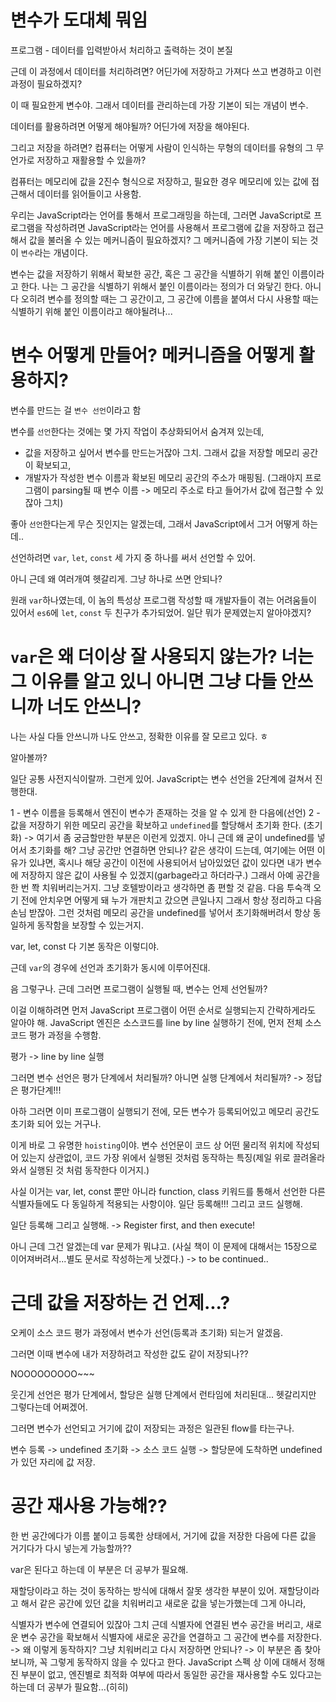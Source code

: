 # 변수가 도대체 뭐임

프로그램 - 데이터를 입력받아서 처리하고 출력하는 것이 본질

근데 이 과정에서 데이터를 처리하려면? 어딘가에 저장하고 가져다 쓰고 변경하고 이런 과정이 필요하겠지?

이 때 필요한게 변수야. 그래서 데이터를 관리하는데 가장 기본이 되는 개념이 변수.

데이터를 활용하려면 어떻게 해야될까? 어딘가에 저장을 해야된다.

그리고 저장을 하려면? 컴퓨터는 어떻게 사람이 인식하는 무형의 데이터를 유형의 그 무언가로 저장하고 재활용할 수 있을까?

컴퓨터는 메모리에 값을 2진수 형식으로 저장하고, 필요한 경우 메모리에 있는 값에 접근해서 데이터를 읽어들이고 사용함.

우리는 JavaScript라는 언어를 통해서 프로그래밍을 하는데, 그러면 JavaScript로 프로그램을 작성하려면 JavaScript라는 언어를 사용해서 프로그램에 값을 저장하고 접근해서 값을 불러올 수 있는 메커니즘이 필요하겠지? 그 메커니즘에 가장 기본이 되는 것이 `변수`라는 개념이다.

변수는 값을 저장하기 위해서 확보한 공간, 혹은 그 공간을 식별하기 위해 붙인 이름이라고 한다. 나는 그 공간을 식별하기 위해서 붙인 이름이라는 정의가 더 와닿긴 한다. 아니다 오히려 변수를 정의할 때는 그 공간이고, 그 공간에 이름을 붙여서 다시 사용할 때는 식별하기 위해 붙인 이름이라고 해야될려나...

# 변수 어떻게 만들어? 메커니즘을 어떻게 활용하지?

변수를 만드는 걸 `변수 선언`이라고 함

변수를 `선언`한다는 것에는 몇 가지 작업이 추상화되어서 숨겨져 있는데,

- 값을 저장하고 싶어서 변수를 만드는거잖아 그치. 그래서 값을 저장할 메모리 공간이 확보되고,
- 개발자가 작성한 변수 이름과 확보된 메모리 공간의 주소가 매핑됨. (그래야지 프로그램이 parsing될 때 변수 이름 -> 메모리 주소로 타고 들어가서 값에 접근할 수 있잖아 그치)

좋아 `선언`한다는게 무슨 짓인지는 알겠는데, 그래서 JavaScript에서 그거 어떻게 하는데..

선언하려면 `var`, `let`, `const` 세 가지 중 하나를 써서 선언할 수 있어.

아니 근데 왜 여러개여 헷갈리게. 그냥 하나로 쓰면 안되나?

원래 `var`하나였는데, 이 놈의 특성상 프로그램 작성할 때 개발자들이 겪는 어려움들이 있어서 `es6`에 `let`, `const` 두 친구가 추가되었어. 일단 뭐가 문제였는지 알아야겠지?

# `var`은 왜 더이상 잘 사용되지 않는가? 너는 그 이유를 알고 있니 아니면 그냥 다들 안쓰니까 너도 안쓰니?

나는 사실 다들 안쓰니까 나도 안쓰고, 정확한 이유를 잘 모르고 있다. ㅎ

알아볼까?

일단 공통 사전지식이랄까. 그런게 있어. JavaScript는 변수 선언을 2단계에 걸쳐서 진행한대.

1 - 변수 이름을 등록해서 엔진이 변수가 존재하는 것을 알 수 있게 한 다음에(선언)
2 - 값을 저장하기 위한 메모리 공간을 확보하고 `undefined`를 할당해서 초기화 한다. (초기화)
-> 여기서 좀 궁금할만한 부분은 이런게 있겠지. 아니 근데 왜 굳이 undefined를 넣어서 초기화를 해? 그냥 공간만 연결하면 안되나? 같은 생각이 드는데, 여기에는 어떤 이유가 있냐면, 혹시나 해당 공간이 이전에 사용되어서 남아있었던 값이 있다면 내가 변수에 저장하지 않은 값이 사용될 수 있겠지(garbage라고 하더라구.) 그래서 아예 공간을 한 번 쫙 치워버리는거지. 그냥 호텔방이라고 생각하면 좀 편할 것 같음. 다음 투숙객 오기 전에 안치우면 어떻게 돼 누가 개판치고 갔으면 큰일나지 그래서 항상 정리하고 다음 손님 받잖아. 그런 것처럼 메모리 공간을 undefined를 넣어서 초기화해버려서 항상 동일하게 동작함을 보장할 수 있는거지.

var, let, const 다 기본 동작은 이렇디야.

근데 `var`의 경우에 선언과 초기화가 동시에 이루어진대.

음 그렇구나. 근데 그러면 프로그램이 실행될 때, 변수는 언제 선언될까?

이걸 이해하려면 먼저 JavaScript 프로그램이 어떤 순서로 실행되는지 간략하게라도 알아야 해. JavaScript 엔진은 소스코드를 line by line 실행하기 전에, 먼저 전체 소스코드 평가 과정을 수행함.

평가 -> line by line 실행

그러면 변수 선언은 평가 단계에서 처리될까? 아니면 실행 단계에서 처리될까? -> 정답은 평가단계!!!

아하 그러면 이미 프로그램이 실행되기 전에, 모든 변수가 등록되어있고 메모리 공간도 초기화 되어 있는 거구나.

이게 바로 그 유명한 `hoisting`이야. 변수 선언문이 코드 상 어떤 물리적 위치에 작성되어 있는지 상관없이, 코드 가장 위에서 실행된 것처럼 동작하는 특징(제일 위로 끌려올라와서 실행된 것 처럼 동작한다 이거지.)

사실 이거는 var, let, const 뿐만 아니라 function, class 키워드를 통해서 선언한 다른 식별자들에도 다 동일하게 적용되는 사항이야. 일단 등록해!!! 그리고 코드 실행해.

일단 등록해 그리고 실행해. -> Register first, and then execute!

아니 근데 그건 알겠는데 var 문제가 뭐냐고. (사실 책이 이 문제에 대해서는 15장으로 이어져버려서...별도 문서로 작성하는게 낫겠다.)
-> to be continued..

# 근데 값을 저장하는 건 언제...?

오케이 소스 코드 평가 과정에서 변수가 선언(등록과 초기화) 되는거 알겠음.

그러면 이때 변수에 내가 저장하려고 작성한 값도 같이 저장되나??

NOOOOOOOOO~~~

웃긴게 선언은 평가 단계에서, 할당은 실행 단계에서 런타임에 처리된대... 헷갈리지만 그렇다는데 어쩌겠어.

그러면 변수가 선언되고 거기에 값이 저장되는 과정은 일관된 flow를 타는구나.

변수 등록 -> undefined 초기화 -> 소스 코드 실행 -> 할당문에 도착하면 undefined가 있던 자리에 값 저장.

# 공간 재사용 가능해??

한 번 공간에다가 이름 붙이고 등록한 상태에서, 거기에 값을 저장한 다음에 다른 값을 거기다가 다시 넣는게 가능할까??

var은 된다고 하는데 이 부분은 더 공부가 필요해.

재할당이라고 하는 것이 동작하는 방식에 대해서 잘못 생각한 부분이 있어. 재할당이라고 해서 같은 공간에 있던 값을 치워버리고 새로운 값을 넣는가했는데 그게 아니라,

식별자가 변수에 연결되어 있잖아 그치 근데 식별자에 연결된 변수 공간을 버리고, 새로운 변수 공간을 확보해서 식별자에 새로운 공간을 연결하고 그 공간에 변수를 저장한다.
-> 왜 이렇게 동작하지? 그냥 치워버리고 다시 저장하면 안되나?
-> 이 부분은 좀 찾아보니까, 꼭 그렇게 동작하지 않을 수 있다고 한다. JavaScript 스펙 상 이에 대해서 정해진 부분이 없고, 엔진별로 최적화 여부에 따라서 동일한 공간을 재사용할 수도 있다고는 하는데 더 공부가 필요함...(히히)
